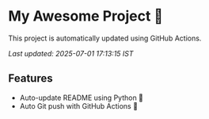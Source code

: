 # My Awesome Project 🚀

This project is automatically updated using GitHub Actions.

_Last updated: 2025-07-01 17:13:15 IST_

## Features
- Auto-update README using Python 🐍
- Auto Git push with GitHub Actions 🤖
